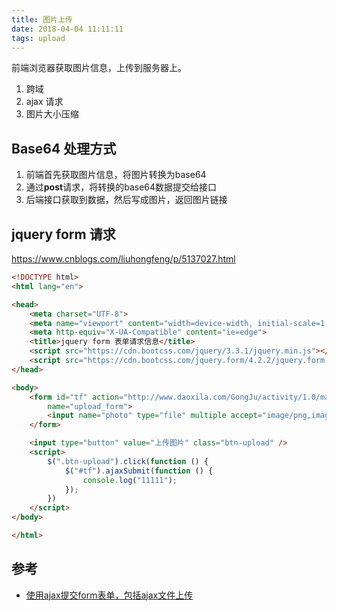```yaml
---
title: 图片上传
date: 2018-04-04 11:11:11
tags: upload
---
```


前端浏览器获取图片信息，上传到服务器上。

1. 跨域
2. ajax 请求
3. 图片大小压缩



## Base64 处理方式

1. 前端首先获取图片信息，将图片转换为base64
2. 通过**post**请求，将转换的base64数据提交给接口
3. 后端接口获取到数据，然后写成图片，返回图片链接



## jquery form 请求

https://www.cnblogs.com/liuhongfeng/p/5137027.html

```Html
<!DOCTYPE html>
<html lang="en">

<head>
    <meta charset="UTF-8">
    <meta name="viewport" content="width=device-width, initial-scale=1.0">
    <meta http-equiv="X-UA-Compatible" content="ie=edge">
    <title>jquery form 表单请求信息</title>
    <script src="https://cdn.bootcss.com/jquery/3.3.1/jquery.min.js"></script>
    <script src="https://cdn.bootcss.com/jquery.form/4.2.2/jquery.form.min.js"></script>
</head>

<body>
    <form id="tf" action="http://www.daoxila.com/GongJu/activity/1.0/marriage/upload" method="post" enctype="multipart/form-data"
        name="upload_form">
        <input name="photo" type="file" multiple accept="image/png,image/jpeg,video/mp4,audio/mp3" />
    </form>

    <input type="button" value="上传图片" class="btn-upload" />
    <script>
        $(".btn-upload").click(function () {
            $("#tf").ajaxSubmit(function () {
                console.log("11111");
            });
        })
    </script>
</body>

</html>
```



## 参考

- [使用ajax提交form表单，包括ajax文件上传](http://www.cnblogs.com/zhuxiaojie/p/4783939.html)
